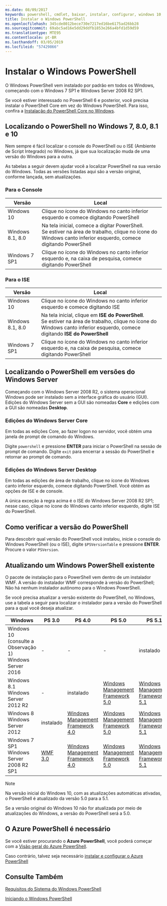 ```yaml
---
ms.date: 08/09/2017
keywords: powershell, cmdlet, baixar, instalar, configurar, windows 10, windows 8.1, windows 8.0, windows 7
title: Instalar o Windows PowerShell
ms.openlocfilehash: 345cde8012bece730e7217ed16be6175ad26bb28
ms.sourcegitcommit: 69abc5ad16e5dd29ddfb1853e266a4bfd1d59d59
ms.translationtype: MTE95
ms.contentlocale: pt-BR
ms.lasthandoff: 03/05/2019
ms.locfileid: "57429866"
---
```

# <a name="installing-windows-powershell"></a>Instalar o Windows PowerShell

O Windows PowerShell vem instalado por padrão em todos os Windows, começando com o Windows 7 SP1 e Windows Server 2008 R2 SP1.

Se você estiver interessado no PowerShell 6 e posterior, você precisa instalar o PowerShell Core em vez do Windows PowerShell. Para isso, confira a [Instalação do PowerShell Core no Windows](Installing-PowerShell-Core-on-Windows.md).

## <a name="finding-powershell-in-windows-10-81-80-and-7"></a>Localizando o PowerShell no Windows 7, 8.0, 8.1 e 10

Nem sempre é fácil localizar o console do PowerShell ou o ISE (Ambiente de Script Integrado) no Windows, já que sua localização muda de uma versão do Windows para a outra.

As tabelas a seguir devem ajudar você a localizar PowerShell na sua versão do Windows.
Todas as versões listadas aqui são a versão original, conforme lançada, sem atualizações.

### <a name="for-console"></a>Para o Console

Versão | Local
-- | --
Windows 10 | Clique no ícone do Windows no canto inferior esquerdo e comece digitando PowerShell
Windows 8.1, 8.0 | Na tela inicial, comece a digitar PowerShell.<br/>Se estiver na área de trabalho, clique no ícone do Windows canto inferior esquerdo, comece digitando PowerShell
Windows 7 SP1 | Clique no ícone do Windows no canto inferior esquerdo e, na caixa de pesquisa, comece digitando PowerShell

### <a name="for-ise"></a>Para o ISE

Versão | Local
-- | --
Windows 10 | Clique no ícone do Windows no canto inferior esquerdo e comece digitando ISE
Windows 8.1, 8.0 | Na tela inicial, clique em **ISE do PowerShell**.<br/>Se estiver na área de trabalho, clique no ícone do Windows canto inferior esquerdo, comece digitando **ISE do PowerShell**
Windows 7 SP1 | Clique no ícone do Windows no canto inferior esquerdo e, na caixa de pesquisa, comece digitando PowerShell

## <a name="finding-powershell-in-windows-server-versions"></a>Localizando o PowerShell em versões do Windows Server

Começando com o Windows Server 2008 R2, o sistema operacional Windows pode ser instalado sem a interface gráfica do usuário (GUI).
Edições do Windows Server sem a GUI são nomeadas **Core** e edições com a GUI são nomeadas **Desktop**.

### <a name="windows-server-core-editions"></a>Edições do Windows Server Core

Em todas as edições Core, ao fazer logon no servidor, você obtém uma janela de prompt de comando do Windows.

Digite `powershell` e pressione **ENTER** para iniciar o PowerShell na sessão de prompt de comando.
Digite `exit` para encerrar a sessão do PowerShell e retornar ao prompt de comando.

### <a name="windows-server-desktop-editions"></a>Edições do Windows Server Desktop

Em todas as edições de área de trabalho, clique no ícone do Windows canto inferior esquerdo, comece digitando PowerShell.
Você obtém as opções de ISE e de console.

A única exceção à regra acima é o ISE do Windows Server 2008 R2 SP1; nesse caso, clique no ícone do Windows canto inferior esquerdo, digite ISE do PowerShell.

## <a name="how-to-check-the-version-of-powershell"></a>Como verificar a versão do PowerShell

Para descobrir qual versão do PowerShell você instalou, inicie o console do Windows PowerShell (ou o ISE), digite `$PSVersionTable` e pressione **ENTER**. Procure o valor `PSVersion`.

## <a name="upgrading-existing-windows-powershell"></a>Atualizando um Windows PowerShell existente

O pacote de instalação para o PowerShell vem dentro de um instalador WMF.
A versão do instalador WMF corresponde à versão do PowerShell; Não há nenhum instalador autônomo para o Windows PowerShell.

Se você precisa atualizar a versão existente do PowerShell, no Windows, use a tabela a seguir para localizar o instalador para a versão do PowerShell para a qual você deseja atualizar.

Windows | PS 3.0 | PS 4.0 | PS 5.0 | PS 5.1 |
--|--|--|--|--|
Windows 10 (consulte a Observação 1)<br/>Windows Server 2016 | - | - | - | instalado
Windows 8.1<br/>Windows Server 2012 R2 | - | instalado | [Windows Management Framework 5.0](https://www.microsoft.com/en-us/download/details.aspx?id=50395) | [Windows Management Framework 5.1](https://www.microsoft.com/en-us/download/details.aspx?id=54616)
Windows 8<br/>Windows Server 2012 | instalado | [Windows Management Framework 4.0](https://www.microsoft.com/en-us/download/details.aspx?id=40855) | [Windows Management Framework 5.0](https://www.microsoft.com/en-us/download/details.aspx?id=50395) | [Windows Management Framework 5.1](https://www.microsoft.com/en-us/download/details.aspx?id=54616)
Windows 7 SP1<br/>Windows Server 2008 R2 SP1 | [WMF 3.0](https://www.microsoft.com/en-us/download/details.aspx?id=34595) | [Windows Management Framework 4.0](https://www.microsoft.com/en-us/download/details.aspx?id=40855) | [Windows Management Framework 5.0](https://www.microsoft.com/en-us/download/details.aspx?id=50395) | [Windows Management Framework 5.1](https://www.microsoft.com/en-us/download/details.aspx?id=54616)

> [!NOTE]
>
> Na versão inicial do Windows 10, com as atualizações automáticas ativadas, o PowerShell é atualizado da versão 5.0 para a 5.1.
>
> Se a versão original do Windows 10 não for atualizada por meio de atualizações do Windows, a versão do PowerShell será a 5.0.

## <a name="need-azure-powershell"></a>O Azure PowerShell é necessário

Se você estiver procurando o **Azure PowerShell**, você poderá começar com a [Visão geral do Azure PowerShell](/powershell/azure/overview).

Caso contrário, talvez seja necessário [instalar e configurar o Azure PowerShell](/powershell/azure/install-az-ps)

## <a name="see-also"></a>Consulte Também

[Requisitos do Sistema do Windows PowerShell](Windows-PowerShell-System-Requirements.md)

[Iniciando o Windows PowerShell](../getting-started/Starting-Windows-PowerShell.md)
